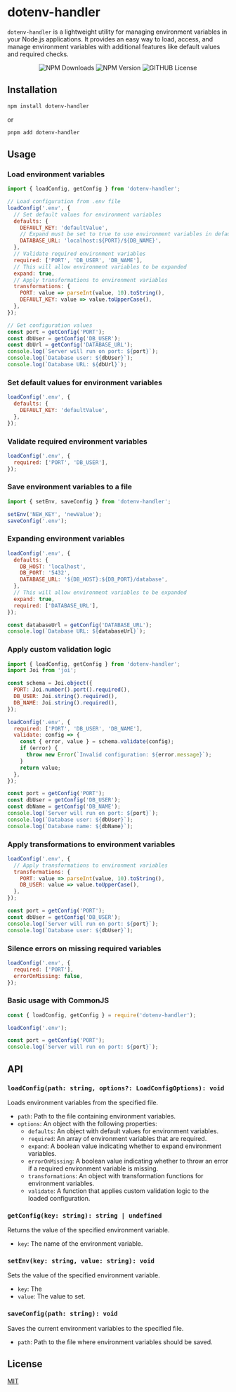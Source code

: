 # dotenv-handler

`dotenv-handler` is a lightweight utility for managing environment variables in your Node.js applications. It provides an easy way to load, access, and manage environment variables with additional features like default values and required checks.

<p align="center">
  <img src="https://img.shields.io/npm/dt/dotenv-handler" alt="NPM Downloads">
  <img src="https://img.shields.io/npm/v/dotenv-handler" alt="NPM Version">
  <img src="https://img.shields.io/github/license/N1ghtHunter/dotenv-handler" alt="GITHUB License">
</p>

## Installation

```sh
npm install dotenv-handler
```

or

```sh
pnpm add dotenv-handler
```

## Usage

### Load environment variables

```js
import { loadConfig, getConfig } from 'dotenv-handler';

// Load configuration from .env file
loadConfig('.env', {
  // Set default values for environment variables
  defaults: {
    DEFAULT_KEY: 'defaultValue',
    // Expand must be set to true to use environment variables in default values
    DATABASE_URL: 'localhost:${PORT}/${DB_NAME}',
  },
  // Validate required environment variables
  required: ['PORT', 'DB_USER', 'DB_NAME'],
  // This will allow environment variables to be expanded
  expand: true,
  // Apply transformations to environment variables
  transformations: {
    PORT: value => parseInt(value, 10).toString(),
    DEFAULT_KEY: value => value.toUpperCase(),
  },
});

// Get configuration values
const port = getConfig('PORT');
const dbUser = getConfig('DB_USER');
const dbUrl = getConfig('DATABASE_URL');
console.log(`Server will run on port: ${port}`);
console.log(`Database user: ${dbUser}`);
console.log(`Database URL: ${dbUrl}`);
```

### Set default values for environment variables

```js
loadConfig('.env', {
  defaults: {
    DEFAULT_KEY: 'defaultValue',
  },
});
```

### Validate required environment variables

```js
loadConfig('.env', {
  required: ['PORT', 'DB_USER'],
});
```

### Save environment variables to a file

```js
import { setEnv, saveConfig } from 'dotenv-handler';

setEnv('NEW_KEY', 'newValue');
saveConfig('.env');
```

### Expanding environment variables

```js
loadConfig('.env', {
  defaults: {
    DB_HOST: 'localhost',
    DB_PORT: '5432',
    DATABASE_URL: '${DB_HOST}:${DB_PORT}/database',
  },
  // This will allow environment variables to be expanded
  expand: true,
  required: ['DATABASE_URL'],
});

const databaseUrl = getConfig('DATABASE_URL');
console.log(`Database URL: ${databaseUrl}`);
```

### Apply custom validation logic

```js
import { loadConfig, getConfig } from 'dotenv-handler';
import Joi from 'joi';

const schema = Joi.object({
  PORT: Joi.number().port().required(),
  DB_USER: Joi.string().required(),
  DB_NAME: Joi.string().required(),
});

loadConfig('.env', {
  required: ['PORT', 'DB_USER', 'DB_NAME'],
  validate: config => {
    const { error, value } = schema.validate(config);
    if (error) {
      throw new Error(`Invalid configuration: ${error.message}`);
    }
    return value;
  },
});

const port = getConfig('PORT');
const dbUser = getConfig('DB_USER');
const dbName = getConfig('DB_NAME');
console.log(`Server will run on port: ${port}`);
console.log(`Database user: ${dbUser}`);
console.log(`Database name: ${dbName}`);
```

### Apply transformations to environment variables

```js
loadConfig('.env', {
  // Apply transformations to environment variables
  transformations: {
    PORT: value => parseInt(value, 10).toString(),
    DB_USER: value => value.toUpperCase(),
  },
});

const port = getConfig('PORT');
const dbUser = getConfig('DB_USER');
console.log(`Server will run on port: ${port}`);
console.log(`Database user: ${dbUser}`);
```

### Silence errors on missing required variables

```js
loadConfig('.env', {
  required: ['PORT'],
  errorOnMissing: false,
});
```

### Basic usage with CommonJS

```js
const { loadConfig, getConfig } = require('dotenv-handler');

loadConfig('.env');

const port = getConfig('PORT');
console.log(`Server will run on port: ${port}`);
```

## API

### `loadConfig(path: string, options?: LoadConfigOptions): void`

Loads environment variables from the specified file.

- `path`: Path to the file containing environment variables.
- `options`: An object with the following properties:
  - `defaults`: An object with default values for environment variables.
  - `required`: An array of environment variables that are required.
  - `expand`: A boolean value indicating whether to expand environment variables.
  - `errorOnMissing`: A boolean value indicating whether to throw an error if a
    required environment variable is missing.
  - `transformations`: An object with transformation functions for environment variables.
  - `validate`: A function that applies custom validation logic to the loaded configuration.

### `getConfig(key: string): string | undefined`

Returns the value of the specified environment variable.

- `key`: The name of the environment variable.

### `setEnv(key: string, value: string): void`

Sets the value of the specified environment variable.

- `key`: The
- `value`: The value to set.

### `saveConfig(path: string): void`

Saves the current environment variables to the specified file.

- `path`: Path to the file where environment variables should be saved.

## License

[MIT](https://choosealicense.com/licenses/mit/)
